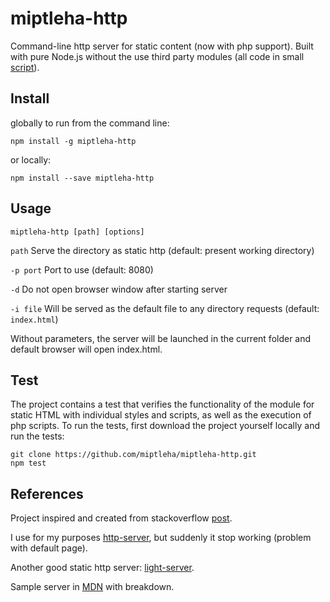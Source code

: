 # miptleha-http

Command-line http server for static content (now with php support). Built with pure Node.js without the use third party modules (all code in small [script](miptleha-http.js)).

## Install
globally to run from the command line:

`npm install -g miptleha-http`

or locally:

`npm install --save miptleha-http`

## Usage

`miptleha-http [path] [options]`

`path` Serve the directory as static http (default: present working directory)

`-p port` Port to use (default: 8080)

`-d` Do not open browser window after starting server

`-i file` Will be served as the default file to any directory requests (default: `index.html`)

Without parameters, the server will be launched in the current folder and default browser will open index.html.

## Test

The project contains a test that verifies the functionality of the module for static HTML with individual styles and scripts, as well as the execution of php scripts. To run the tests, first download the project yourself locally and run the tests:
```
git clone https://github.com/miptleha/miptleha-http.git
npm test
```

## References

Project inspired and created from stackoverflow [post](https://stackoverflow.com/questions/16333790/node-js-quick-file-server-static-files-over-http).

I use for my purposes [http-server](https://github.com/http-party/http-server/), but suddenly it stop working (problem with default page).

Another good static http server: [light-server](https://github.com/txchen/light-server).

Sample server in [MDN](https://developer.mozilla.org/en-US/docs/Learn/Server-side/Node_server_without_framework) with breakdown.


